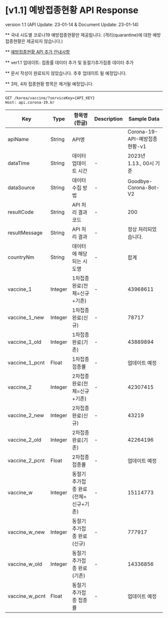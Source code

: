 # [v1.1] 예방접종현황 API Response
 

version 1.1 (API Update: 23-01-14 & Document Update: 23-01-14)

** 국내 시도별 코로나19 예방접종현황만 제공됩니다. (격리(quarantine)에 대한 예방접종현황은 제공되지 않습니다.)

** [예방접종현황 API 추가 안내사항](https://github.com/dhlife09/Corona-19-API/discussions/71)

** ver1.1 업데이트: 접종률 데이터 추가 및 동절기추가접종 데이터 추가

** 문서 작성이 완료되지 않았습니다. 추후 업데이트 될 예정입니다.

** 3차, 4차 접종현황 항목은 제거될 예정입니다.

---


```
GET /korea/vaccine/?serviceKey={API_KEY}
Host: api.corona-19.kr
```
 
|Key|Type|항목명(한글)|Description|Sample Data|
|---|--|---|--|--|
|apiName|String|API명||Corona-19-API-예방접종현황-v1|
|dataTime|String|데이터 업데이트 시간|-|2023년 1.13., 00시 기준|
|dataSource|String|데이터 수집 방법|-|Goodbye-Corona-Bot-V2|
|resultCode|String|API 처리 결과 코드|-|200|
|resultMessage|String|API 처리 결과|-|정상 처리되었습니다.|
|countryNm|String|데이터에 해당되는 시도명|-|합계|
|vaccine_1|Integer|1차접종 완료(전체=신규+기존)|-|43968611|
|vaccine_1_new|Integer|1차접종 완료(신규)|-|78717|
|vaccine_1_old|Integer|1차접종 완료(기존)|-|43889894|
|vaccine_1_pcnt|Float|1차접종 접종률|-|업데이트 예정|
|vaccine_2|Integer|2차접종 완료(전체=신규+기존)|-|42307415|
|vaccine_2_new|Integer|2차접종 완료(신규)|-|43219|
|vaccine_2_old|Integer|2차접종 완료(기존)|-|42264196|
|vaccine_2_pcnt|Float|2차접종 접종률|-|업데이트 예정|
|vaccine_w|Integer|동절기추가접종 완료(전체=신규+기존)|-|15114773|
|vaccine_w_new|Integer|동절기추가접종 완료(신규)|-|777917|
|vaccine_w_old|Integer|동절기추가접종 완료(기존)|-|14336856|
|vaccine_w_pcnt|Float|동절기추가접종 접종률|-|업데이트 예정|